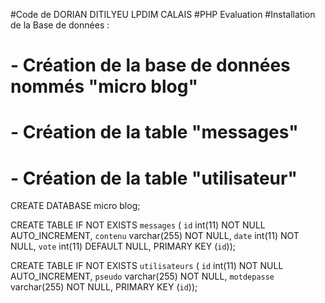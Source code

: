 #Code de DORIAN DITILYEU LPDIM CALAIS
#PHP Evaluation
#Installation de la Base de données :
# - Création de la base de données nommés "micro blog"
# - Création de la table "messages"
# - Création de la table "utilisateur"
 
CREATE DATABASE micro blog;
 
CREATE TABLE IF NOT EXISTS `messages` (
  `id` int(11) NOT NULL AUTO_INCREMENT,
  `contenu` varchar(255) NOT NULL,
  `date` int(11) NOT NULL,
  `vote` int(11) DEFAULT NULL,
  PRIMARY KEY (`id`));

CREATE TABLE IF NOT EXISTS `utilisateurs` (
  `id` int(11) NOT NULL AUTO_INCREMENT,
  `pseudo` varchar(255) NOT NULL,
  `motdepasse` varchar(255) NOT NULL,
  PRIMARY KEY (`id`));

